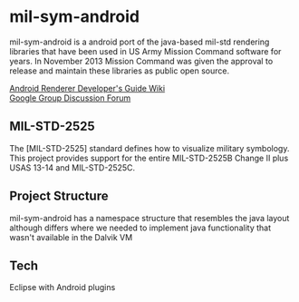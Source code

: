 
mil-sym-android
=========
mil-sym-android is a android port of the java-based mil-std rendering libraries that have been used in US Army Mission Command software for years.  In November 2013 Mission Command was given the approval to release and maintain these libraries as public open source.  

[Android Renderer Developer's Guide Wiki](https://github.com/missioncommand/mil-sym-android/wiki)  
[Google Group Discussion Forum](https://groups.google.com/forum/#!forum/mission-command-milstd-renderer)  

MIL-STD-2525
-----------
The [MIL-STD-2525] standard defines how to visualize military symbology.  This project provides support for the entire MIL-STD-2525B Change II plus USAS 13-14 and MIL-STD-2525C.  

Project Structure
--------------
mil-sym-android has a namespace structure that resembles the java layout although differs where we needed to implement java functionality that wasn't available in the Dalvik VM


Tech
--------------

Eclipse with Android plugins

